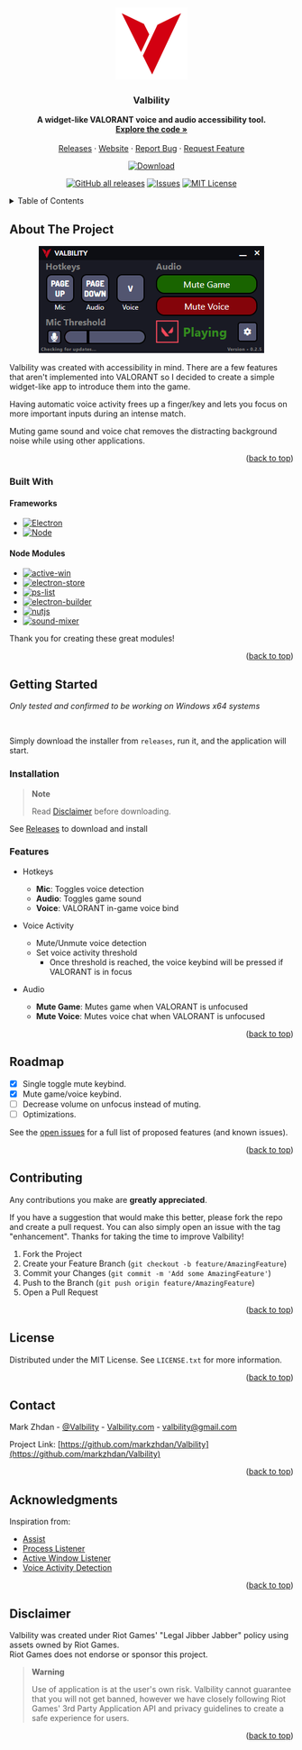 <!--
*** Using "Best-README-Template"
*** https://github.com/othneildrew/Best-README-Template
-->

<a name="readme-top"></a>

<!-- PROJECT HEADER -->
<br />
<div align="center">
  <a href="https://github.com/markzhdan/Valbility">
    <img src="images/Valbility-logo-512x512.png" alt="Valbility Logo" width="128" height="128">
  </a>

<h3 align="center">Valbility</h3>

  <p align="center">
    <b>A widget-like VALORANT voice and audio accessibility tool.</b>
    <br />
    <a href="https://github.com/markzhdan/Valbility/tree/master/valbility"><strong>Explore the code »</strong></a>
    <br />
    <br />
    <a href="https://github.com/markzhdan/Valbility/releases">Releases</a>
    ·
    <a href="http://valbility.com/">Website</a>
    ·
    <a href="https://github.com/markzhdan/Valbility/issues">Report Bug</a>
    ·
    <a href="https://github.com/markzhdan/Valbility/issues">Request Feature</a>
  </p>
</div>

<!-- PROJECT SHIELDS -->

<div align="center">

[![Download][download-shield]][download-url]

[![GitHub all releases][releases-shield]][releases-url]
[![Issues][issues-shield]][issues-url]
[![MIT License][license-shield]][license-url]

</div>

<!-- TABLE OF CONTENTS -->
<details>
  <summary>Table of Contents</summary>
  <ol>
    <li>
      <a href="#about-the-project">About The Project</a>
      <ul>
        <li><a href="#built-with">Built With</a></li>
      </ul>
    </li>
    <li>
      <a href="#getting-started">Getting Started</a>
      <ul>
        <li><a href="#installation">Installation</a></li>
        <li><a href="#features">Features</a></li>
      </ul>
    </li>
    <li><a href="#roadmap">Roadmap</a></li>
    <li><a href="#contributing">Contributing</a></li>
    <li><a href="#license">License</a></li>
    <li><a href="#contact">Contact</a></li>
    <li><a href="#acknowledgments">Acknowledgments</a></li>
    <li><a href="#disclaimer">Disclaimer</a></li>
  </ol>
</details>

<!-- ABOUT THE PROJECT -->

## About The Project

<p align="center">
  <a href="http://valbility.com/" target="_blank"><img src="images/Valbility-preview.png" alt="Valbility screenshot preview"/></a>
</p>

Valbility was created with accessibility in mind. There are a few features that aren't implemented into VALORANT so I decided to create a simple widget-like app to introduce them into the game.

Having automatic voice activity frees up a finger/key and lets you focus on more important inputs during an intense match.

Muting game sound and voice chat removes the distracting background noise while using other applications.

<p align="right">(<a href="#readme-top">back to top</a>)</p>

### Built With

#### Frameworks

- [![Electron][electron.js]][electron-url]
- [![Node][node.js]][node.js-url]

#### Node Modules

- [![active-win][npm-active-win]][npm-active-win-url]
- [![electron-store][npm-electron-store]][npm-electron-store-url]
- [![ps-list][npm-ps-list]][npm-ps-list-url]
- [![electron-builder][npm-electron-builder]][npm-electron-builder-url]
- [![nutjs][npm-nut.js]][npm-nut.js-url]
- [![sound-mixer][npm-sound-mixer]][npm-sound-mixer-url]

Thank you for creating these great modules!

<p align="right">(<a href="#readme-top">back to top</a>)</p>

<!-- GETTING STARTED -->

## Getting Started

_Only tested and confirmed to be working on Windows x64 systems_

<br>

Simply download the installer from `releases`, run it, and the application will start.

### Installation

> **Note**
>
> Read <a href="#disclaimer">Disclaimer</a> before downloading.

See <a href="https://github.com/markzhdan/Valbility/releases">Releases</a> to download and install

### Features

- Hotkeys

  - **Mic**: Toggles voice detection
  - **Audio**: Toggles game sound
  - **Voice**: VALORANT in-game voice bind

- Voice Activity

  - Mute/Unmute voice detection
  - Set voice activity threshold
    - Once threshold is reached, the voice keybind will be pressed if VALORANT is in focus

- Audio
  - **Mute Game**: Mutes game when VALORANT is unfocused
  - **Mute Voice**: Mutes voice chat when VALORANT is unfocused

<p align="right">(<a href="#readme-top">back to top</a>)</p>

<!-- ROADMAP -->

## Roadmap

- [x] Single toggle mute keybind.
- [x] Mute game/voice keybind.
- [ ] Decrease volume on unfocus instead of muting.
- [ ] Optimizations.

See the [open issues](https://github.com/markzhdan/Valbility/issues) for a full list of proposed features (and known issues).

<p align="right">(<a href="#readme-top">back to top</a>)</p>

<!-- CONTRIBUTING -->

## Contributing

Any contributions you make are **greatly appreciated**.

If you have a suggestion that would make this better, please fork the repo and create a pull request. You can also simply open an issue with the tag "enhancement". Thanks for taking the time to improve Valbility!

1. Fork the Project
2. Create your Feature Branch (`git checkout -b feature/AmazingFeature`)
3. Commit your Changes (`git commit -m 'Add some AmazingFeature'`)
4. Push to the Branch (`git push origin feature/AmazingFeature`)
5. Open a Pull Request

<p align="right">(<a href="#readme-top">back to top</a>)</p>

<!-- LICENSE -->

## License

Distributed under the MIT License. See `LICENSE.txt` for more information.

<p align="right">(<a href="#readme-top">back to top</a>)</p>

<!-- CONTACT -->

## Contact

Mark Zhdan - [@Valbility](https://twitter.com/Valbility) - [Valbility.com](http://valbility.com/) - valbility@gmail.com

Project Link: [https://github.com/markzhdan/Valbility](https://github.com/markzhdan/Valbility)

<p align="right">(<a href="#readme-top">back to top</a>)</p>

<!-- ACKNOWLEDGMENTS -->

## Acknowledgments

Inspiration from:

- [Assist](https://github.com/HeyM1ke/Assist)
- [Process Listener](https://www.npmjs.com/package/process-listener)
- [Active Window Listener](https://www.npmjs.com/package/active-window-listener)
- [Voice Activity Detection](https://www.npmjs.com/package/voice-activity-detection)

<p align="right">(<a href="#readme-top">back to top</a>)</p>

<!-- DISCLAIMER -->

## Disclaimer

Valbility was created under Riot Games' "Legal Jibber Jabber" policy using assets owned by Riot Games.  
Riot Games does not endorse or sponsor this project.

> **Warning**
>
> Use of application is at the user's own risk. Valbility cannot guarantee that you will not get banned, however we have closely following Riot Games' 3rd Party Application API and privacy guidelines to create a safe experience for users.

<p align="right">(<a href="#readme-top">back to top</a>)</p>

<!-- MARKDOWN LINKS & IMAGES -->
<!-- https://www.markdownguide.org/basic-syntax/#reference-style-links -->

[download-shield]: https://img.shields.io/badge/download-D30011?style=for-the-badge
[download-url]: https://github.com/markzhdan/Valbility/releases/download/0.2.7/Valbility-Setup.exe
[releases-shield]: https://img.shields.io/github/downloads/markzhdan/Valbility/total
[releases-url]: https://github.com/markzhdan/Valbility/releases
[issues-shield]: https://img.shields.io/github/issues/markzhdan/Valbility
[issues-url]: https://github.com/markzhdan/Valbility/issues
[license-shield]: https://img.shields.io/github/license/markzhdan/Valbility
[license-url]: https://github.com/markzhdan/Valbility/blob/master/LICENSE.txt
[valbility-screenshot]: images/Valbility-preview.png
[electron.js]: https://img.shields.io/badge/Electron-47848F?style=for-the-badge&logo=electron&logoColor=000000
[electron-url]: https://www.electronjs.org/
[node.js]: https://img.shields.io/badge/Node.js-339933?style=for-the-badge&logo=nodedotjs&logoColor=000000
[node.js-url]: https://nodejs.org/en/
[npm-active-win]: https://img.shields.io/badge/active--win-CB3837?style=for-the-badge-small&logo=npm&logoColor=ffffff
[npm-active-win-url]: https://www.npmjs.com/package/active-win
[npm-electron-store]: https://img.shields.io/badge/electron--store-CB3837?style=for-the-badge-small&logo=npm&logoColor=ffffff
[npm-electron-store-url]: https://www.npmjs.com/package/electron-store
[npm-ps-list]: https://img.shields.io/badge/ps--list-CB3837?style=for-the-badge-small&logo=npm&logoColor=ffffff
[npm-ps-list-url]: https://www.npmjs.com/package/ps-list
[npm-electron-builder]: https://img.shields.io/badge/electron--builder-CB3837?style=for-the-badge-small&logo=npm&logoColor=ffffff
[npm-electron-builder-url]: https://www.electron.build/
[npm-nut.js]: https://img.shields.io/badge/nut.js-CB3837?style=for-the-badge-small&logo=npm&logoColor=ffffff
[npm-nut.js-url]: https://www.npmjs.com/package/@nut-tree/nut-js
[npm-sound-mixer]: https://img.shields.io/badge/sound--mixer-CB3837?style=for-the-badge-small&logo=npm&logoColor=ffffff
[npm-sound-mixer-url]: https://www.npmjs.com/package/native-sound-mixer
